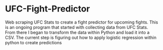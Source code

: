 # UFC-Fight-Predictor
Web scraping UFC Stats to create a fight predictor for upcoming fights.
This is an ongoing program that started with collecting data from UFC Stats. From there I began to transform the data within Python and load it into a CSV.
The current step is figuring out how to apply logistic regression within python to create predictions
